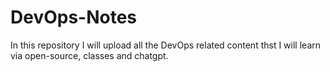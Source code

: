 # DevOps-Notes

In this repository I will upload all the DevOps related content thst I will learn via open-source, classes and chatgpt.
